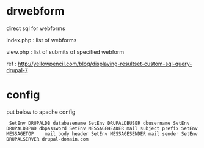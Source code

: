 drwebform
=========

direct sql for webforms


index.php : list of webforms

view.php : list of submits of specified webform

ref : http://yellowpencil.com/blog/displaying-resultset-custom-sql-query-drupal-7


config
======
put below to apache config

``
SetEnv DRUPALDB databasename
SetEnv DRUPALDBUSER dbusername
SetEnv DRUPALDBPWD dbpassword
SetEnv MESSAGEHEADER mail subject prefix
SetEnv MESSAGETOP    mail body header
SetEnv MESSAGESENDER mail sender
SetEnv DRUPALSERVER drupal-domain.com``
